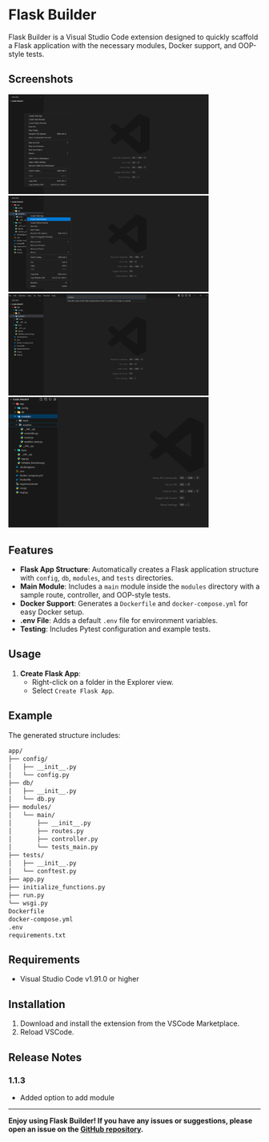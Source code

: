 # Flask Builder

Flask Builder is a Visual Studio Code extension designed to quickly scaffold a Flask application with the necessary modules, Docker support, and OOP-style tests. 


## Screenshots

<img src="images/create-flask-app.png" alt="Create Flask App" width="400"> 
<img src="images/create-flask-module.png" alt="Create Flask Module" width="400">
<img src="images/create-flask-module-2.png" alt="Enter module name" width="400">
<img src="images/module-files.png" alt="Module files" width="400">

## Features

- **Flask App Structure**: Automatically creates a Flask application structure with `config`, `db`, `modules`, and `tests` directories.
- **Main Module**: Includes a `main` module inside the `modules` directory with a sample route, controller, and OOP-style tests.
- **Docker Support**: Generates a `Dockerfile` and `docker-compose.yml` for easy Docker setup.
- **.env File**: Adds a default `.env` file for environment variables.
- **Testing**: Includes Pytest configuration and example tests.

## Usage

1. **Create Flask App**:
   - Right-click on a folder in the Explorer view.
   - Select `Create Flask App`.

## Example

The generated structure includes:
```
app/
├── config/
│   ├── __init__.py
│   └── config.py
├── db/
│   ├── __init__.py
│   └── db.py
├── modules/
│   └── main/
│       ├── __init__.py
│       ├── routes.py
│       ├── controller.py
│       └── tests_main.py
├── tests/
│   ├── __init__.py
│   └── conftest.py
├── app.py
├── initialize_functions.py
├── run.py
└── wsgi.py
Dockerfile
docker-compose.yml
.env
requirements.txt
```


## Requirements

- Visual Studio Code v1.91.0 or higher

## Installation

1. Download and install the extension from the VSCode Marketplace.
2. Reload VSCode.

## Release Notes

### 1.1.3

- Added option to add module

---


**Enjoy using Flask Builder! If you have any issues or suggestions, please open an issue on the [GitHub repository](https://github.com/rabinhansda24/flask-builder).**
